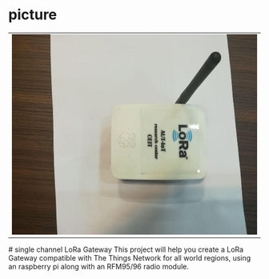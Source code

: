 # picture
 <table style="width:100%">
 <tr>
    <td><img src="https://github.com/JaberBabaki/LoRa-single-channel-gateway/blob/master/picture/4.jpg" width="600" height="400" /></td>
  </tr>
</table>
# single channel LoRa Gateway
This project will help you create a LoRa Gateway compatible with The Things Network for all world regions, using an raspberry pi along with an RFM95/96 radio module.

